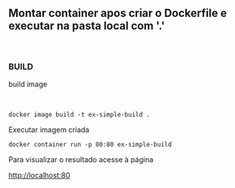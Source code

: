 ## Montar container apos criar o Dockerfile e executar na pasta local com '.'

</br>

### BUILD
build image

</br>

<code>docker image build -t ex-simple-build .</code>

Executar imagem criada

<code>docker container run -p 80:80 ex-simple-build</code>

Para visualizar o resultado acesse à página

[http://localhost:80](http://localhost:80)
